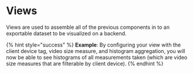 # Views

Views are used to assemble all of the previous components in to an exportable dataset to be visualized on a backend.

{% hint style="success" %}
 **Example**: By configuring your view with the client device tag, video size measure, and histogram aggregation, you will now be able to see histograms of all measurements taken \(which are video size measures that are filterable by client device\).
{% endhint %}

